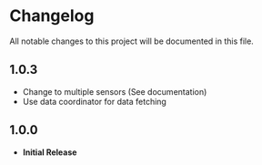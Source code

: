 # Changelog
All notable changes to this project will be documented in this file.

## 1.0.3
  - Change to multiple sensors (See documentation)
  - Use data coordinator for data fetching

## 1.0.0
  - **Initial Release**